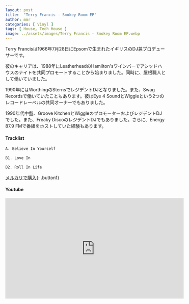 ```yaml
---
layout: post
title:  "Terry Francis – Smokey Room EP"
author: mmr
categories: [ Vinyl ]
tags: [ House, Tech House ]
image: ../assets/images/Terry Francis – Smokey Room EP.webp
---
```


Terry Francisは1966年7月28日にEpsomで生まれたイギリスのDJ兼プロデューサーです。

彼のキャリアは、1988年にLeatherheadのHamilton'sワインバーでアシッドハウスのナイトを共同プロモートすることから始まりました。同時に、屋根職人として働いていました。

1990年にはWorthingのSternsでレジデントDJとなりました。また、Swag Recordsで働いていたこともあります。彼はEye 4 SoundとWiggleという2つのレコードレーベルの共同オーナーでもありました。

1990年代中盤、Groove KitchenとWiggleのプロモーターおよびレジデントDJでした。また、Freaky DiscoのレジデントDJでもありました。さらに、Energy 87.9 FMで番組をホストしていた経験もあります。

#### Tracklist
```md
A. Believe In Yourself

B1. Love In

B2. Roll In Life
```

[メルカリで購入](https://jp.mercari.com/item/m15247506715?afid=6142608987){: .button1}

#### Youtube
<iframe width="560" height="315" src="https://www.youtube.com/embed/BvsTcXrN3uM?si=1YyEVW0mr14YoSXx" title="YouTube video player" frameborder="0" allow="accelerometer; autoplay; clipboard-write; encrypted-media; gyroscope; picture-in-picture; web-share" referrerpolicy="strict-origin-when-cross-origin" allowfullscreen></iframe>